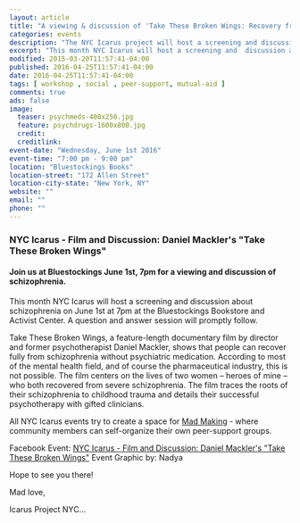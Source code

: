 ```yaml
---
layout: article
title: "A viewing & discussion of 'Take These Broken Wings: Recovery from Schizophrenia without Medication'"
categories: events
description: "The NYC Icarus project will host a screening and discussion about schizophrenia"
excerpt: "This month NYC Icarus will host a screening and  discussion about schizophrenia on June 1st at 7pm at the Bluestockings Bookstore and Activist Center.  A question and answer session will promptly follow." 
modified: 2015-03-20T11:57:41-04:00
published: 2016-04-25T11:57:41-04:00
date: 2016-04-25T11:57:41-04:00
tags: [ workshop , social , peer-support, mutual-aid ]
comments: true
ads: false
image:
  teaser: psychmeds-400x250.jpg
  feature: psychdrugs-1600x800.jpg
  credit: 
  creditlink: 
event-date: "Wednesday, June 1st 2016"
event-time: "7:00 pm - 9:00 pm"
location: "Bluestockings Books"
location-street: "172 Allen Street"
location-city-state: "New York, NY"
website: ""
email: ""
phone: ""
---
```

### NYC Icarus - Film and Discussion: Daniel Mackler's "Take These Broken Wings"

#### Join us at Bluestockings June 1st, 7pm for a viewing and discussion of schizophrenia.

This month NYC Icarus will host a screening and  discussion about schizophrenia on June 1st at 7pm at the Bluestockings Bookstore and Activist Center.  A question and answer session will promptly follow.  

Take These Broken Wings, a feature-length documentary film by director and former psychotherapist Daniel Mackler, shows that people can recover fully from schizophrenia without psychiatric medication.  According to most of the mental health field, and of course the pharmaceutical industry, this is not possible.  The film centers on the lives of two women – heroes of mine – who both recovered from severe schizophrenia.  The film traces the roots of their schizophrenia to childhood trauma and details their successful psychotherapy with gifted clinicians.

All NYC Icarus events try to create a space for [Mad Making](http://nycicarus.org/events/madmaking/) - where community members can self-organize their own peer-support groups.

Facebook Event: [NYC Icarus - Film and Discussion: Daniel Mackler's "Take These Broken Wings"](https://www.facebook.com/events/1100994866628366/) 
Event Graphic by: Nadya

Hope to see you there!

Mad love,

Icarus Project NYC...
